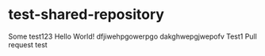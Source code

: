 # test-shared-repository
Some test123
Hello World!
dfjiwehpgowerpgo
dakghwepgjwepofv
Test1
Pull request test